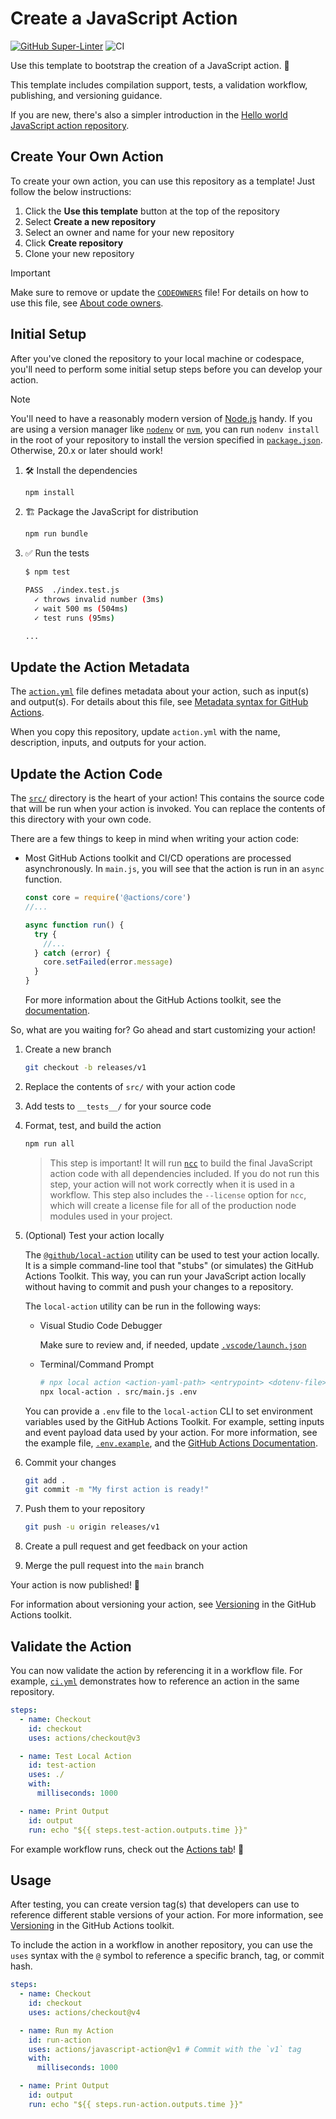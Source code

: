 # Create a JavaScript Action

[![GitHub Super-Linter](https://github.com/actions/javascript-action/actions/workflows/linter.yml/badge.svg)](https://github.com/super-linter/super-linter)
![CI](https://github.com/actions/javascript-action/actions/workflows/ci.yml/badge.svg)

Use this template to bootstrap the creation of a JavaScript action. :rocket:

This template includes compilation support, tests, a validation workflow, publishing, and versioning guidance.

If you are new, there's also a simpler introduction in the [Hello world JavaScript action repository](https://github.com/actions/hello-world-javascript-action).

## Create Your Own Action

To create your own action, you can use this repository as a template! Just follow the below instructions:

1. Click the **Use this template** button at the top of the repository
1. Select **Create a new repository**
1. Select an owner and name for your new repository
1. Click **Create repository**
1. Clone your new repository

> [!IMPORTANT]
>
> Make sure to remove or update the [`CODEOWNERS`](./CODEOWNERS) file! For details on how to use this file, see
> [About code owners](https://docs.github.com/en/repositories/managing-your-repositorys-settings-and-features/customizing-your-repository/about-code-owners).

## Initial Setup

After you've cloned the repository to your local machine or codespace, you'll need to perform some initial setup steps before you can develop your action.

> [!NOTE]
>
> You'll need to have a reasonably modern version of [Node.js](https://nodejs.org) handy. If you are using a version manager like
> [`nodenv`](https://github.com/nodenv/nodenv) or [`nvm`](https://github.com/nvm-sh/nvm), you can run `nodenv install` in the root of your repository to install
> the version specified in [`package.json`](./package.json). Otherwise, 20.x or later should work!

1. :hammer_and_wrench: Install the dependencies

   ```bash
   npm install
   ```

1. :building_construction: Package the JavaScript for distribution

   ```bash
   npm run bundle
   ```

1. :white_check_mark: Run the tests

   ```bash
   $ npm test

   PASS  ./index.test.js
     ✓ throws invalid number (3ms)
     ✓ wait 500 ms (504ms)
     ✓ test runs (95ms)

   ...
   ```

## Update the Action Metadata

The [`action.yml`](action.yml) file defines metadata about your action, such as input(s) and output(s). For details about this file, see
[Metadata syntax for GitHub Actions](https://docs.github.com/en/actions/creating-actions/metadata-syntax-for-github-actions).

When you copy this repository, update `action.yml` with the name, description, inputs, and outputs for your action.

## Update the Action Code

The [`src/`](./src/) directory is the heart of your action! This contains the source code that will be run when your action is invoked. You can replace the
contents of this directory with your own code.

There are a few things to keep in mind when writing your action code:

- Most GitHub Actions toolkit and CI/CD operations are processed asynchronously. In `main.js`, you will see that the action is run in an `async` function.

  ```javascript
  const core = require('@actions/core')
  //...

  async function run() {
    try {
      //...
    } catch (error) {
      core.setFailed(error.message)
    }
  }
  ```

  For more information about the GitHub Actions toolkit, see the [documentation](https://github.com/actions/toolkit/blob/main/README.md).

So, what are you waiting for? Go ahead and start customizing your action!

1. Create a new branch

   ```bash
   git checkout -b releases/v1
   ```

1. Replace the contents of `src/` with your action code
1. Add tests to `__tests__/` for your source code
1. Format, test, and build the action

   ```bash
   npm run all
   ```

   > This step is important! It will run [`ncc`](https://github.com/vercel/ncc) to build the final JavaScript action code with all dependencies included. If you
   > do not run this step, your action will not work correctly when it is used in a workflow. This step also includes the `--license` option for `ncc`, which
   > will create a license file for all of the production node modules used in your project.

1. (Optional) Test your action locally

   The [`@github/local-action`](https://github.com/github/local-action) utility can be used to test your action locally. It is a simple command-line tool that
   "stubs" (or simulates) the GitHub Actions Toolkit. This way, you can run your JavaScript action locally without having to commit and push your changes to a
   repository.

   The `local-action` utility can be run in the following ways:

   - Visual Studio Code Debugger

     Make sure to review and, if needed, update [`.vscode/launch.json`](./.vscode/launch.json)

   - Terminal/Command Prompt

     ```bash
     # npx local action <action-yaml-path> <entrypoint> <dotenv-file>
     npx local-action . src/main.js .env
     ```

   You can provide a `.env` file to the `local-action` CLI to set environment variables used by the GitHub Actions Toolkit. For example, setting inputs and
   event payload data used by your action. For more information, see the example file, [`.env.example`](./.env.example), and the
   [GitHub Actions Documentation](https://docs.github.com/en/actions/learn-github-actions/variables#default-environment-variables).

1. Commit your changes

   ```bash
   git add .
   git commit -m "My first action is ready!"
   ```

1. Push them to your repository

   ```bash
   git push -u origin releases/v1
   ```

1. Create a pull request and get feedback on your action
1. Merge the pull request into the `main` branch

Your action is now published! :rocket:

For information about versioning your action, see [Versioning](https://github.com/actions/toolkit/blob/main/docs/action-versioning.md) in the GitHub Actions
toolkit.

## Validate the Action

You can now validate the action by referencing it in a workflow file. For example, [`ci.yml`](./.github/workflows/ci.yml) demonstrates how to reference an
action in the same repository.

```yaml
steps:
  - name: Checkout
    id: checkout
    uses: actions/checkout@v3

  - name: Test Local Action
    id: test-action
    uses: ./
    with:
      milliseconds: 1000

  - name: Print Output
    id: output
    run: echo "${{ steps.test-action.outputs.time }}"
```

For example workflow runs, check out the [Actions tab](https://github.com/actions/javascript-action/actions)! :rocket:

## Usage

After testing, you can create version tag(s) that developers can use to reference different stable versions of your action. For more information, see
[Versioning](https://github.com/actions/toolkit/blob/main/docs/action-versioning.md) in the GitHub Actions toolkit.

To include the action in a workflow in another repository, you can use the `uses` syntax with the `@` symbol to reference a specific branch, tag, or commit
hash.

```yaml
steps:
  - name: Checkout
    id: checkout
    uses: actions/checkout@v4

  - name: Run my Action
    id: run-action
    uses: actions/javascript-action@v1 # Commit with the `v1` tag
    with:
      milliseconds: 1000

  - name: Print Output
    id: output
    run: echo "${{ steps.run-action.outputs.time }}"
```


